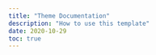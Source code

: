 ```yaml
---
title: "Theme Documentation"
description: "How to use this template"
date: 2020-10-29
toc: true
---
```

